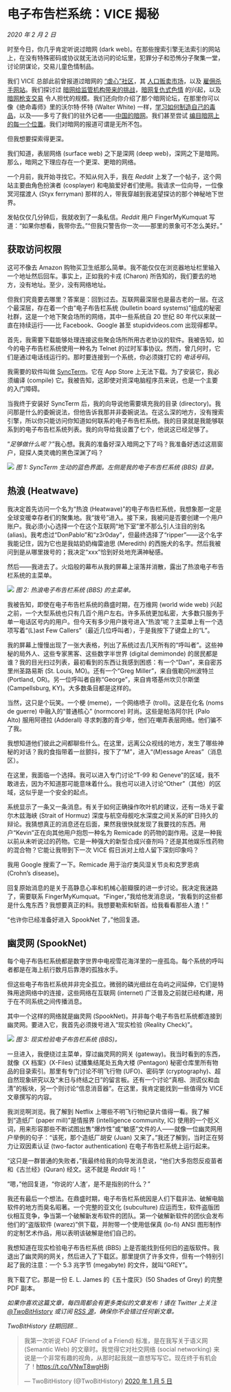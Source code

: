 # 电子布告栏系统：VICE 揭秘

*2020 年 2 月 2 日*

时至今日，你几乎肯定听说过暗网 (dark web)。在那些搜索引擎无法索引的网站上，在没有特殊密码或协议就无法访问的论坛里，犯罪分子和恐怖分子聚集一堂，讨论阴谋论，交易儿童色情制品。

我们 VICE 总部此前曾报道过暗网的 [“虐心”社区](https://www.vice.com/en_us/article/mbxqqy/a-journey-into-the-worst-corners-of-the-dark-web)，其 [人口贩卖市场](https://www.vice.com/en_us/article/vvbazy/my-brief-encounter-with-a-dark-web-human-trafficking-site)，以及 [雇佣杀手网站](https://www.vice.com/en_us/article/3d434v/a-fake-dark-web-hitman-site-is-linked-to-a-real-murder)。我们探讨过 [暗网给监管机构带来的挑战](https://www.vice.com/en_us/article/ezv85m/problem-the-government-still-doesnt-understand-the-dark-web)，[暗网复仇式色情](https://www.vice.com/en_us/article/53988z/revenge-porn-returns-to-the-dark-web) 的兴起，以及 [暗网枪支交易](https://www.vice.com/en_us/article/j5qnbg/dark-web-gun-trade-study-rand) 令人担忧的规模。我们还向你介绍了那个暗网论坛，在那里你可以像《绝命毒师》里的沃尔特·怀特 (Walter White) 一样，[学习如何制造自己的毒品](https://www.vice.com/en_ca/article/wj374q/inside-the-dark-web-forum-that-tells-you-how-to-make-drugs)，以及——多亏了我们的驻外记者——[中国的暗网](https://www.vice.com/en_us/article/4x38ed/the-chinese-deep-web-takes-a-darker-turn)。我们甚至尝试 [编目暗网上的每一个位置](https://www.vice.com/en_us/article/vv57n8/here-is-a-list-of-every-single-possible-dark-web-site)。我们对暗网的报道可谓是无所不包。

但我想要探索得更深。

我们知道，表层网络 (surface web) 之下是深网 (deep web)，深网之下是暗网。那么，暗网之下理应存在一个更深、更暗的网络。

一个月前，我开始寻找它。不知从何入手，我在 *Reddit* 上发了一个帖子，这个网站主要由角色扮演者 (cosplayer) 和电脑爱好者们使用。我请求一位向导，一位像冥河摆渡人 (Styx ferryman) 那样的人，带我穿越到我渴望探访的那个神秘地下世界。

发帖仅仅几分钟后，我就收到了一条私信。*Reddit* 用户 FingerMyKumquat 写道：“如果你想看，我带你去。”“但我只警告你一次——那里的景象可不怎么美好。”

## 获取访问权限

这可不像去 Amazon 购物买卫生纸那么简单。我不能仅仅在浏览器地址栏里输入一个地址然后回车。事实上，正如我的卡戎 (Charon) 所告知的，我们要去的地方，没有地址。至少，没有网络地址。

但我们究竟要去哪里？答案是：回到过去。互联网最深层也是最古老的一层。在这个最深层，存在着一个由“电子布告栏系统 (bulletin board systems)”组成的秘密社群，这是一个地下聚会场所的网络，其中一些系统自 20 世纪 80 年代以来就一直在持续运行——比 Facebook、Google 甚至 stupidvideos.com 出现得都早。

首先，我需要下载能够处理连接这些聚会场所所用古老协议的软件。我被告知，如今的电子布告栏系统使用一种名为 Telnet 的过时军事协议。然而，曾几何时，它们是通过电话线运行的。那时要连接到一个系统，你必须拨打它的 *电话号码*。

我需要的软件叫做 [SyncTerm](http://syncterm.bbsdev.net/)。它在 App Store 上无法下载。为了安装它，我必须编译 (compile) 它。我被告知，这即使对资深电脑程序员来说，也是一个主要的入门障碍。

当我终于安装好 SyncTerm 后，我的向导说他需要填充我的目录 (directory)。我问那是什么的委婉说法，但他告诉我那并非委婉说法。在这么深的地方，没有搜索引擎，所以你只能访问你知道如何联系的电子布告栏系统。我的目录就是我能够联系到的电子布告栏系统列表。我的向导给我设置了七个，他说这已经足够了。

“*足够做什么呢？*”我心想。我真的准备好深入暗网之下了吗？我准备好透过这扇窗户，窥探人类灵魂的黑色深渊了吗？

![](https://twobithistory.org/images/sync.png)
*图 1: SyncTerm 生动的蓝色界面。左侧是我的电子布告栏系统 (BBS) 目录。*

## 热浪 (Heatwave)

我决定首先访问一个名为“热浪 (Heatwave)”的电子布告栏系统，我想象那一定是全球变暖幸存者们的聚集地。我“拨号”进入。接下来，我被问是否要创建一个用户账户。我必须小心选择一个在这个互联网“地下室”里不那么引人注目的别名 (alias)。我考虑过“DonPablo”和“z3r0day”，但最终选择了“ripper”——这个名字我能记住，因为它也是我姑奶奶梅雷迪思 (Meredith) 的西施犬的名字。然后我被问到是从哪里拨号的；我决定“xxx”恰到好处地充满神秘感。

然后——我进去了。火焰般的幕布从我的屏幕上滚落并消散，露出了热浪电子布告栏系统的主菜单。

![](https://twobithistory.org/images/heatwave-main-menu.png)
*图 2: 热浪电子布告栏系统 (BBS) 的主菜单。*

我被告知，即使在电子布告栏系统的鼎盛时期，在万维网 (world wide web) 兴起之前，一个大型系统也只有几百个用户左右。许多系统更加私密，大多数只服务于单一电话区号内的用户。但今天有多少用户拨号进入“热浪”呢？主菜单上有一个选项写着“(L)ast Few Callers”（最近几位呼叫者），于是我按下了键盘上的“L”。

我的屏幕上慢慢出现了一张大表格，列出了系统过去几天所有的“呼叫者”。这些神秘的局外人、这些专家黑客、这些数字半世界 (digital demimonde) 的居民都是谁？我的目光扫过列表，最初看到的东西让我感到困惑：有一个“Dan”，来自密苏里州圣路易斯 (St. Louis, MO)。还有一个“Greg Miller”，来自俄勒冈州波特兰 (Portland, OR)。另一位呼叫者自称“George”，来自肯塔基州坎贝尔斯堡 (Campellsburg, KY)。大多数条目都是这样的。

当然，这只是个玩笑。一个梗 (meme)，一个网络喷子 (troll)。这是在化名 (noms de guerre) 中融入的“普通核心” (normcore) 时尚。这些是帕洛阿尔托 (Palo Alto) 服用阿德拉 (Adderall) 寻求刺激的青少年，他们在嘲弄表层网络。他们骗不了我。

我想知道他们彼此之间都聊些什么。在这里，远离公众视线的地方，发生了哪些神秘的对话？我的食指带着一丝颤抖，按下了“M”，进入“(M)essage Areas”（消息区）。

在这里，我面临一个选择。我可以进入专门讨论“T-99 和 Geneve”的区域，我不敢进去，因为不知道那可能意味着什么。我也可以进入讨论“Other”（其他）的区域，这似乎是一个安全的起点。

系统显示了一条又一条消息。有关于如何正确操作吹叶机的建议，还有一场关于霍尔木兹海峡 (Strait of Hormuz) 深度与航空母舰吃水深度之间关系的旷日持久的辩论。我猜想真正的消息还在后面，果然我很快就发现了我要找的东西。用户“Kevin”正在向其他用户抱怨一种名为 Remicade 的药物的副作用。这是一种我以前从未听说过的药物。它是一种强大的新型合成兴奋剂吗？还是其他娱乐性药物的混合物？它能让我带到下一次 VICE 假日派对上给人留下深刻印象吗？

我用 Google 搜索了一下。Remicade 用于治疗类风湿关节炎和克罗恩病 (Crohn’s disease)。

回复原始消息的是关于高静息心率和机械心脏瓣膜的进一步讨论。我决定我迷路了，需要联系 FingerMyKumquat。“Finger，”我给他发消息说，“我看到的这些都是什么鬼东西？我想要真正的料。我想要勒索和斩首。给我看看那些人渣！”

“也许你已经准备好进入 SpookNet 了，”他回复道。

## 幽灵网 (SpookNet)

每个电子布告栏系统都是数字世界中电视雪花海洋里的一座孤岛。每个系统的呼叫者都是在海上航行数月后靠港的孤独水手。

但这些电子布告栏系统并非完全孤立。微弱的磷光细丝在岛屿之间延伸，它们是特殊用途网络中的连接，这些网络在互联网 (internet) 广泛普及之前就已经构建，用于在不同系统之间传播消息。

其中一个这样的网络就是幽灵网 (SpookNet)。并非每个电子布告栏系统都连接到幽灵网。要进入它，我首先必须拨号进入“现实检验 (Reality Check)”。

![](https://twobithistory.org/images/reality.png)
*图 3: 现实检验电子布告栏系统 (BBS)。*

一旦进入，我便绕过主菜单，穿过幽灵网的网关 (gateway)。我当时看到的东西，就像《X 档案》(X-Files) 试播集结尾处五角大楼 (Pentagon) 秘密仓库里所有物品的目录索引。那里有专门讨论不明飞行物 (UFO)、密码学 (cryptography)、超自然现象研究以及“末日与终结之日”的留言板。还有一个讨论“真相、测谎仪和血清”的板块，另一个则讨论“信息消音器”。在这里，我肯定能找到一些值得为 VICE 文章撰写的内容。

我浏览啊浏览。我了解到 Netflix 上哪些不明飞行物纪录片值得一看。我了解到“造纸厂 (paper mill)”是情报界 (intelligence community, IC) 使用的一个贬义词，用来形容那些不断试图出售“爆炸性”或“敏感”文件的人——就像一位幽灵网用户举例的句子：“该死，那个造纸厂胡安 (Juan) 又来了。”我还了解到，当时正在努力让双因素认证 (two-factor authentication) 在电子布告栏系统上运行起来。

“这只是一群普通的失败者，”我最终给我的向导发消息说，“他们大多抱怨反疫苗者和《古兰经》(Quran) 经文。这不就是 *Reddit* 吗！”

“嗯，”他回复道，“你说的‘人渣’，是不是指别的什么？”

我还有最后一个想法。在鼎盛时期，电子布告栏系统因是人们下载非法、破解电脑软件的地方而臭名昭著。一个完整的亚文化 (subculture) 应运而生，软件盗版团伙相互竞争，争当第一个破解新发布软件的团队。第一个破解新软件的团伙会发布他们的“盗版软件 (warez)”供下载，并附带一个使用低保真 (lo-fi) ANSI 图形制作的定制艺术作品，用以表明该破解是他们自己的。

我想知道在现实检验电子布告栏系统 (BBS) 上是否能找到任何旧的盗版软件。我退出了幽灵网的网关，然后进入了下载区。那里提供了许多文件，但有一个特别引起了我的注意：一个 5.3 兆字节 (megabyte) 的文件，就叫“GREY”。

我下载了它。那是一份 E. L. James 的《五十度灰》(50 Shades of Grey) 的完整 PDF 副本。

*如果你喜欢这篇文章，每四周都会有更多类似的文章发布！请在 Twitter 上关注 [@TwoBitHistory](https://twitter.com/TwoBitHistory) 或订阅 [RSS 源](https://twobithistory.org/feed.xml)，确保你不会错过任何新文章。*

*TwoBitHistory 往期回顾…*

> 我第一次听说 FOAF (Friend of a Friend) 标准，是在我写关于语义网 (Semantic Web) 的文章时。我觉得它对社交网络 (social networking) 来说是一个非常有趣的视角，从那时起我就一直想写写它。现在终于有机会了！<https://t.co/VNwT8wgH8j>
> 
> — TwoBitHistory (@TwoBitHistory) [2020 年 1 月 5 日](https://twitter.com/TwoBitHistory/status/1213920921251131394?ref_src=twsrc%5Etfw)